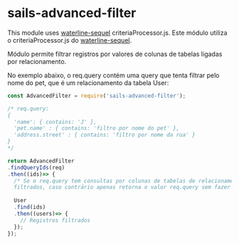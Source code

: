 # sails-advanced-filter

This module uses [waterline-sequel](https://github.com/balderdashy/waterline-sequel) criteriaProcessor.js.
Este módulo utiliza o criteriaProcessor.js do [waterline-sequel](https://github.com/balderdashy/waterline-sequel).

Módulo permite filtrar registros por valores de colunas de tabelas ligadas por relacionamento.

No exemplo abaixo, o req.query contém uma query que tenta filtrar pelo nome do pet, que é um relacionamento da tabela User:
```javascript
const AdvancedFilter = require('sails-advanced-filter');

/* req.query:
{
  'name': { contains: 'J' },
  'pet.name' : { contains: 'filtro por nome do pet' },
  'address.street' : { contains: 'filtro por nome da rua' }
}
*/

return AdvancedFilter
.findQueryIds(req)
.then((ids)=> {
  /* Se o req.query tem consultas por colunas de tabelas de relacionamento, retorna os ids dos registros
  filtrados, caso contrário apenas retorna o valor req.query sem fazer a consulta.*/
  
  User
  .find(ids)
  .then((users)=> {
    // Registros filtrados
  });
});
```
